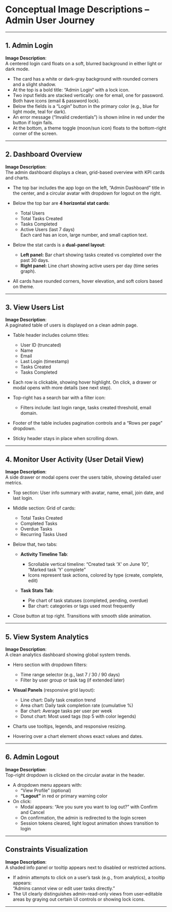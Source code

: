 # Conceptual Image Descriptions – Admin User Journey

---

## 1. Admin Login

**Image Description**:  
A centered login card floats on a soft, blurred background in either light or dark mode.  
- The card has a white or dark-gray background with rounded corners and a slight shadow.  
- At the top is a bold title: “Admin Login” with a lock icon.  
- Two input fields are stacked vertically: one for email, one for password. Both have icons (email & password lock).  
- Below the fields is a “Login” button in the primary color (e.g., blue for light mode, teal for dark).  
- An error message (“Invalid credentials”) is shown inline in red under the button if login fails.  
- At the bottom, a theme toggle (moon/sun icon) floats to the bottom-right corner of the screen.

---

## 2. Dashboard Overview

**Image Description**:  
The admin dashboard displays a clean, grid-based overview with KPI cards and charts.  
- The top bar includes the app logo on the left, “Admin Dashboard” title in the center, and a circular avatar with dropdown for logout on the right.  
- Below the top bar are **4 horizontal stat cards**:
  - Total Users
  - Total Tasks Created
  - Tasks Completed
  - Active Users (last 7 days)  
  Each card has an icon, large number, and small caption text.  

- Below the stat cards is a **dual-panel layout**:
  - **Left panel:** Bar chart showing tasks created vs completed over the past 30 days.
  - **Right panel:** Line chart showing active users per day (time series graph).

- All cards have rounded corners, hover elevation, and soft colors based on theme.

---

## 3. View Users List

**Image Description**:  
A paginated table of users is displayed on a clean admin page.  
- Table header includes column titles:
  - User ID (truncated)
  - Name
  - Email
  - Last Login (timestamp)
  - Tasks Created
  - Tasks Completed

- Each row is clickable, showing hover highlight. On click, a drawer or modal opens with more details (see next step).  
- Top-right has a search bar with a filter icon:
  - Filters include: last login range, tasks created threshold, email domain.  

- Footer of the table includes pagination controls and a “Rows per page” dropdown.  
- Sticky header stays in place when scrolling down.

---

## 4. Monitor User Activity (User Detail View)

**Image Description**:  
A side drawer or modal opens over the users table, showing detailed user metrics.  
- Top section: User info summary with avatar, name, email, join date, and last login.  
- Middle section: Grid of cards:
  - Total Tasks Created
  - Completed Tasks
  - Overdue Tasks
  - Recurring Tasks Used  

- Below that, two tabs:
  - **Activity Timeline Tab**:
    - Scrollable vertical timeline: “Created task ‘X’ on June 10”, “Marked task ‘Y’ complete”
    - Icons represent task actions, colored by type (create, complete, edit)

  - **Task Stats Tab**:
    - Pie chart of task statuses (completed, pending, overdue)
    - Bar chart: categories or tags used most frequently

- Close button at top right. Transitions with smooth slide animation.

---

## 5. View System Analytics

**Image Description**:  
A clean analytics dashboard showing global system trends.  
- Hero section with dropdown filters:
  - Time range selector (e.g., last 7 / 30 / 90 days)
  - Filter by user group or task tag (if extended later)

- **Visual Panels** (responsive grid layout):
  - Line chart: Daily task creation trend
  - Area chart: Daily task completion rate (cumulative %)
  - Bar chart: Average tasks per user per week
  - Donut chart: Most used tags (top 5 with color legends)

- Charts use tooltips, legends, and responsive resizing.
- Hovering over a chart element shows exact values and dates.

---

## 6. Admin Logout

**Image Description**:  
Top-right dropdown is clicked on the circular avatar in the header.  
- A dropdown menu appears with:
  - “View Profile” (optional)
  - **“Logout”** in red or primary warning color  
- On click:
  - Modal appears: “Are you sure you want to log out?” with Confirm and Cancel
  - On confirmation, the admin is redirected to the login screen
  - Session tokens cleared, light logout animation shows transition to login

---

## Constraints Visualization

**Image Description**:  
A shaded info panel or tooltip appears next to disabled or restricted actions.  
- If admin attempts to click on a user’s task (e.g., from analytics), a tooltip appears:  
  “Admins cannot view or edit user tasks directly.”  
- The UI clearly distinguishes admin-read-only views from user-editable areas by graying out certain UI controls or showing lock icons.

---
